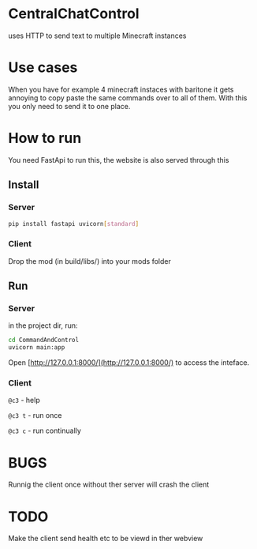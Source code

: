 # CentralChatControl
uses HTTP to send text to multiple Minecraft instances

# Use cases
When you have for example 4 minecraft instaces with baritone it gets annoying to copy paste the same commands over to all of them. 
With this you only need to send it to one place. 


# How to run
You need FastApi to run this, the website is also served through this

## Install

### Server
```bash
pip install fastapi uvicorn[standard]
```

### Client
Drop the mod (in build/libs/) into your mods folder


## Run 
### Server
in the project dir, run:
```bash
cd CommandAndControl
uvicorn main:app
```
Open [http://127.0.0.1:8000/](http://127.0.0.1:8000/) to access the inteface.

### Client
`@c3` - help

`@c3 t` - run once

`@c3 c` - run continually


# BUGS

Runnig the client once without ther server will crash the client


# TODO

Make the client send health etc to be viewd in ther webview

